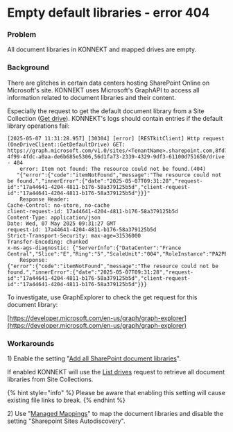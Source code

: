 # Empty default libraries - error 404

### Problem

All document libraries in KONNEKT and mapped drives are empty.

### Background

There are glitches in certain data centers hosting SharePoint Online on Microsoft's site. KONNEKT uses Microsoft's GraphAPI to access all information related to document libraries and their content.

Especially the request to get the default document library from a Site Collection ([Get drive](https://learn.microsoft.com/en-us/graph/api/drive-get)). KONNEKT's logs should contain entries if the default library operations fail:&#x20;

```
[2025-05-07 11:31:28.957] [30304] [error] [RESTkitClient] Http request (OneDriveClient::GetDefaultDrive) GET: https://graph.microsoft.com/v1.0/sites/<TenantName>.sharepoint.com,8fd7d761-4f99-4fdc-a0aa-de6b685e5306,56d1fa73-2339-4329-9df3-61100d751650/drive - 404
    error: Item not found: The resource could not be found.(404)
   "{"error":{"code":"itemNotFound","message":"The resource could not be found.","innerError":{"date":"2025-05-07T09:31:28","request-id":"17a44641-4204-4811-b176-58a379125b5d","client-request-id":"17a44641-4204-4811-b176-58a379125b5d"}}}"
    Response Header:
Cache-Control: no-store, no-cache
client-request-id: 17a44641-4204-4811-b176-58a379125b5d
Content-Type: application/json
Date: Wed, 07 May 2025 09:31:27 GMT
request-id: 17a44641-4204-4811-b176-58a379125b5d
Strict-Transport-Security: max-age=31536000
Transfer-Encoding: chunked
x-ms-ags-diagnostic: {"ServerInfo":{"DataCenter":"France Central","Slice":"E","Ring":"5","ScaleUnit":"004","RoleInstance":"PA2PEPF00011C65"}}
    Response:
{"error":{"code":"itemNotFound","message":"The resource could not be found.","innerError":{"date":"2025-05-07T09:31:28","request-id":"17a44641-4204-4811-b176-58a379125b5d","client-request-id":"17a44641-4204-4811-b176-58a379125b5d"}}}
```

To investigate, use GraphExplorer to check the get request for this document library:

[https://developer.microsoft.com/en-us/graph/graph-explorer](https://developer.microsoft.com/en-us/graph/graph-explorer)

### Workarounds

1\) Enable the setting "[Add all SharePoint document libraries](https://docs.konnekt.io/configuration/mappings/auto-mapping#map-all-document-libraries)".

If enabled KONNEKT will use the [List drives](https://learn.microsoft.com/en-us/graph/api/drive-list?view=graph-rest-1.0\&tabs=http) request to retrieve all document libraries from Site Collections.

{% hint style="info" %}
Please be aware that enabling this setting will cause existing file links to break.
{% endhint %}

2\) Use "[Managed Mappings](../../configuration/mappings/administrative-mappings.md)" to map the document libraries and disable the setting "Sharepoint Sites Autodiscovery".
